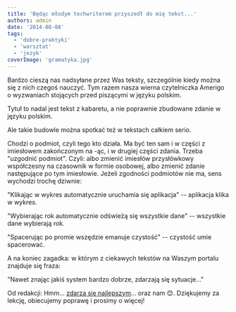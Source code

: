 ```yaml
---
title: 'Będąc młodym techwriterem przyszedł do mię tekst...'
authors: admin
date: '2014-08-08'
tags:
  - 'dobre-praktyki'
  - 'warsztat'
  - 'jezyk'
coverImage: 'gramatyka.jpg'
---
```


Bardzo cieszą nas nadsyłane przez Was teksty, szczególnie kiedy można się z nich
czegoś nauczyć. Tym razem nasza wierna czytelniczka Amerigo o wyzwaniach
stojących przed piszącymi w języku polskim.

<!--truncate-->

Tytuł to nadal jest tekst z kabaretu, a nie poprawnie zbudowane zdanie w języku
polskim.

Ale takie budowle można spotkać też w tekstach całkiem serio.

Chodzi o podmiot, czyli tego kto działa. Ma być ten sam i w części z imiesłowem
zakończonym na -ąc, i w drugiej części zdania. Trzeba "uzgodnić podmiot". Czyli:
albo zmienić imiesłów przysłówkowy współczesny na czasownik w formie osobowej,
albo zmienić zdanie następujące po tym imiesłowie. Jeżeli zgodności podmiotów
nie ma, sens wychodzi trochę dziwnie:

"Klikając w wykres automatycznie uruchamia się aplikacja" -- aplikacja klika w
wykres.

"Wybierając rok automatycznie odświeżą się wszystkie dane" -- wszystkie dane
wybierają rok.

"Spacerując po promie wszędzie emanuje czystość" -- czystość umie spacerować.

A na koniec zagadka: w którym z ciekawych tekstów na Waszym portalu znajduje się
fraza:

"Nawet znając jakiś system bardzo dobrze, zdarzają się sytuacje..."

Od redakcji: Hmm...
[zdarza się najlepszym](http://www.tekstowo.pl/piosenka,kult,nie_chce_grac_w_reprezentacji.html)...
oraz nam 😊. Dziękujemy za lekcję, obiecujemy poprawę i prosimy o więcej!
